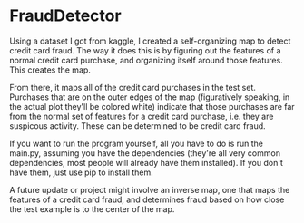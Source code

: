 # FraudDetector

Using a dataset I got from kaggle, I created a self-organizing map to detect credit card fraud. The way it does this is by figuring out the features of a normal credit card purchase, and organizing itself around those features. This creates the map.

From there, it maps all of the credit card purchases in the test set. Purchases that are on the outer edges of the map (figuratively speaking, in the actual plot they'll be colored white) indicate that those purchases are far from the normal set of features for a credit card purchase, i.e. they are suspicous activity. These can be determined to be credit card fraud.

If you want to run the program yourself, all you have to do is run the main.py, assuming you have the dependencies (they're all very common dependencies, most people will already have them installed). If you don't have them, just use pip to install them.

A future update or project might involve an inverse map, one that maps the features of a credit card fraud, and determines fraud based on how close the test example is to the center of the map.
